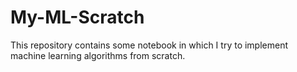 # My-ML-Scratch
This repository contains some notebook in which I try to implement machine learning algorithms from scratch.

